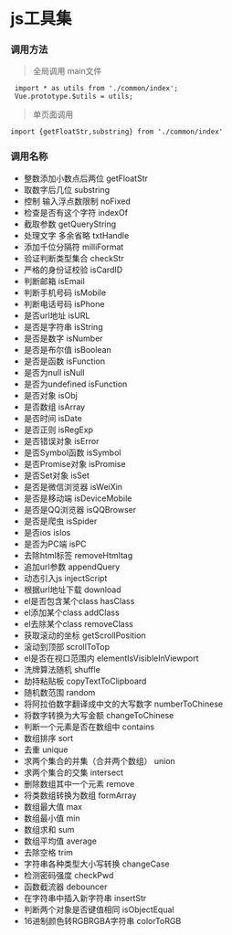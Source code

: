 # js工具集

### 调用方法

> 全局调用 main文件

```
 import * as utils from './common/index';
 Vue.prototype.$utils = utils;
```

> 单页面调用

```
import {getFloatStr,substring} from './common/index'
```

### 调用名称

 * 整数添加小数点后两位 getFloatStr
 * 取数字后几位  substring
 * 控制 输入浮点数限制  noFixed
 * 检查是否有这个字符  indexOf
 * 截取参数  getQueryString
 * 处理文字 多余省略  txtHandle
 * 添加千位分隔符  milliFormat
 * 验证判断类型集合 checkStr
 * 严格的身份证校验 isCardID
 * 判断邮箱 isEmail
 * 判断手机号码 isMobile
 * 判断电话号码 isPhone
 * 是否url地址 isURL
 * 是否是字符串 isString
 * 是否是数字  isNumber
 * 是否是布尔值  isBoolean
 * 是否是函数  isFunction
 * 是否为null  isNull
 * 是否为undefined isFunction
 * 是否对象  isObj
 * 是否数组  isArray
 * 是否时间  isDate
 * 是否正则  isRegExp
 * 是否错误对象  isError
 * 是否Symbol函数  isSymbol
 * 是否Promise对象  isPromise
 * 是否Set对象  isSet
 * 是否是微信浏览器  isWeiXin
 * 是否是移动端  isDeviceMobile
 * 是否是QQ浏览器  isQQBrowser
 * 是否是爬虫  isSpider
 * 是否ios  isIos
 * 是否为PC端  isPC
 * 去除html标签 removeHtmltag
 * 追加url参数 appendQuery
 * 动态引入js  injectScript
 * 根据url地址下载 download
 * el是否包含某个class  hasClass
 * el添加某个class  addClass
 * el去除某个class  removeClass
 * 获取滚动的坐标  getScrollPosition
 * 滚动到顶部  scrollToTop
 * el是否在视口范围内  elementIsVisibleInViewport
 * 洗牌算法随机  shuffle
 * 劫持粘贴板  copyTextToClipboard
 * 随机数范围  random
 * 将阿拉伯数字翻译成中文的大写数字  numberToChinese
 * 将数字转换为大写金额  changeToChinese
 * 判断一个元素是否在数组中  contains
 * 数组排序 sort
 * 去重 unique
 * 求两个集合的并集（合并两个数组）  union
 * 求两个集合的交集  intersect
 * 删除数组其中一个元素  remove
 * 将类数组转换为数组  formArray
 * 数组最大值  max
 * 数组最小值  min
 * 数组求和  sum
 * 数组平均值  average
 * 去除空格  trim
 * 字符串各种类型大小写转换  changeCase
 * 检测密码强度  checkPwd
 * 函数截流器  debouncer
 * 在字符串中插入新字符串  insertStr
 * 判断两个对象是否键值相同  isObjectEqual
 * 16进制颜色转RGBRGBA字符串  colorToRGB
